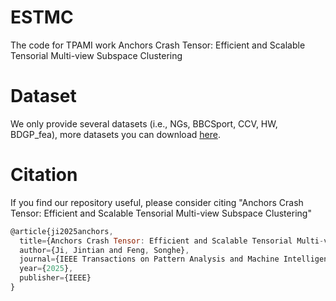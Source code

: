 # ESTMC
The code for TPAMI work Anchors Crash Tensor: Efficient and Scalable Tensorial Multi-view Subspace Clustering

# Dataset
We only provide several datasets (i.e., NGs, BBCSport, CCV, HW, BDGP_fea), more datasets you can download [here](https://github.com/wangsiwei2010/large_scale_multi-view_clustering_datasets).
# Citation
If you find our repository useful, please consider citing "Anchors Crash Tensor: Efficient and Scalable Tensorial Multi-view Subspace Clustering"
``` js
@article{ji2025anchors,
  title={Anchors Crash Tensor: Efficient and Scalable Tensorial Multi-view Subspace Clustering},
  author={Ji, Jintian and Feng, Songhe},
  journal={IEEE Transactions on Pattern Analysis and Machine Intelligence},
  year={2025},
  publisher={IEEE}
}

```
